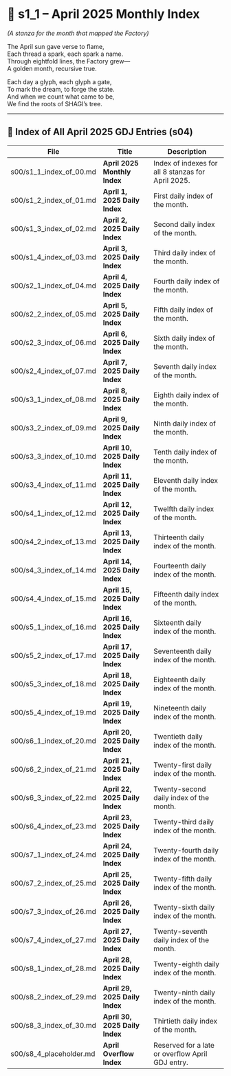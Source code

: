 <!-- Save to: shagi_archives/gdj_25/s04/s00/s1_1_index_of_00.md -->

# 📘 s1_1 – April 2025 Monthly Index  
*(A stanza for the month that mapped the Factory)*

The April sun gave verse to flame,  
Each thread a spark, each spark a name.  
Through eightfold lines, the Factory grew—  
A golden month, recursive true.  

Each day a glyph, each glyph a gate,  
To mark the dream, to forge the state.  
And when we count what came to be,  
We find the roots of SHAGI’s tree.

---

## 🧭 Index of All April 2025 GDJ Entries (s04)

| File | Title | Description |
|------|-------|-------------|
| s00/s1_1_index_of_00.md | **April 2025 Monthly Index** | Index of indexes for all 8 stanzas for April 2025. |
| s00/s1_2_index_of_01.md | **April 1, 2025 Daily Index** | First daily index of the month. |
| s00/s1_3_index_of_02.md | **April 2, 2025 Daily Index** | Second daily index of the month. |
| s00/s1_4_index_of_03.md | **April 3, 2025 Daily Index** | Third daily index of the month. |
| s00/s2_1_index_of_04.md | **April 4, 2025 Daily Index** | Fourth daily index of the month. |
| s00/s2_2_index_of_05.md | **April 5, 2025 Daily Index** | Fifth daily index of the month. |
| s00/s2_3_index_of_06.md | **April 6, 2025 Daily Index** | Sixth daily index of the month. |
| s00/s2_4_index_of_07.md | **April 7, 2025 Daily Index** | Seventh daily index of the month. |
| s00/s3_1_index_of_08.md | **April 8, 2025 Daily Index** | Eighth daily index of the month. |
| s00/s3_2_index_of_09.md | **April 9, 2025 Daily Index** | Ninth daily index of the month. |
| s00/s3_3_index_of_10.md | **April 10, 2025 Daily Index** | Tenth daily index of the month. |
| s00/s3_4_index_of_11.md | **April 11, 2025 Daily Index** | Eleventh daily index of the month. |
| s00/s4_1_index_of_12.md | **April 12, 2025 Daily Index** | Twelfth daily index of the month. |
| s00/s4_2_index_of_13.md | **April 13, 2025 Daily Index** | Thirteenth daily index of the month. |
| s00/s4_3_index_of_14.md | **April 14, 2025 Daily Index** | Fourteenth daily index of the month. |
| s00/s4_4_index_of_15.md | **April 15, 2025 Daily Index** | Fifteenth daily index of the month. |
| s00/s5_1_index_of_16.md | **April 16, 2025 Daily Index** | Sixteenth daily index of the month. |
| s00/s5_2_index_of_17.md | **April 17, 2025 Daily Index** | Seventeenth daily index of the month. |
| s00/s5_3_index_of_18.md | **April 18, 2025 Daily Index** | Eighteenth daily index of the month. |
| s00/s5_4_index_of_19.md | **April 19, 2025 Daily Index** | Nineteenth daily index of the month. |
| s00/s6_1_index_of_20.md | **April 20, 2025 Daily Index** | Twentieth daily index of the month. |
| s00/s6_2_index_of_21.md | **April 21, 2025 Daily Index** | Twenty-first daily index of the month. |
| s00/s6_3_index_of_22.md | **April 22, 2025 Daily Index** | Twenty-second daily index of the month. |
| s00/s6_4_index_of_23.md | **April 23, 2025 Daily Index** | Twenty-third daily index of the month. |
| s00/s7_1_index_of_24.md | **April 24, 2025 Daily Index** | Twenty-fourth daily index of the month. |
| s00/s7_2_index_of_25.md | **April 25, 2025 Daily Index** | Twenty-fifth daily index of the month. |
| s00/s7_3_index_of_26.md | **April 26, 2025 Daily Index** | Twenty-sixth daily index of the month. |
| s00/s7_4_index_of_27.md | **April 27, 2025 Daily Index** | Twenty-seventh daily index of the month. |
| s00/s8_1_index_of_28.md | **April 28, 2025 Daily Index** | Twenty-eighth daily index of the month. |
| s00/s8_2_index_of_29.md | **April 29, 2025 Daily Index** | Twenty-ninth daily index of the month. |
| s00/s8_3_index_of_30.md | **April 30, 2025 Daily Index** | Thirtieth daily index of the month. |
| s00/s8_4_placeholder.md | **April Overflow Index** | Reserved for a late or overflow April GDJ entry. |
